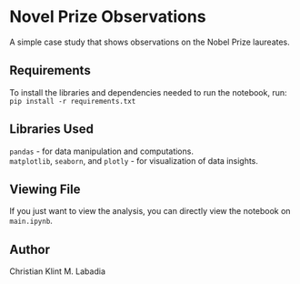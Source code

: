 # Novel Prize Observations

A simple case study that shows observations on the Nobel Prize laureates.

## Requirements

To install the libraries and dependencies needed to run the notebook, run:
`pip install -r requirements.txt`

## Libraries Used

`pandas` - for data manipulation and computations.  
`matplotlib`, `seaborn`, and `plotly` - for visualization of data insights.  

## Viewing File

If you just want to view the analysis, you can directly view the notebook on `main.ipynb`.

## Author

Christian Klint M. Labadia
